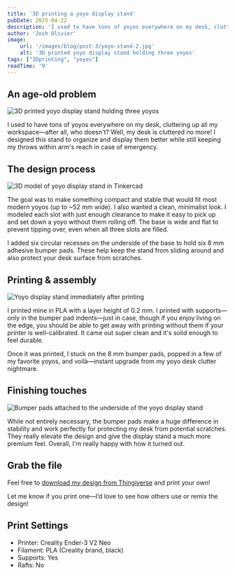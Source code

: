 ```yaml
---
title: '3D printing a yoyo display stand'
pubDate: 2025-04-22
description: 'I used to have tons of yoyos everywhere on my desk, cluttering up all my workspace. I designed this stand to organize and display them better.'
author: 'Josh Olivier'
image:
    url: '/images/blog/post-3/yoyo-stand-2.jpg'
    alt: '3D printed yoyo display stand holding three yoyos'
tags: ["3Dprinting", "yoyos"]
readTime: '9'
---
```

## An age-old problem

<img src="/images/blog/post-3/yoyo-stand-1.jpg" alt="3D printed yoyo display stand holding three yoyos" class="blog-body-pic">

I used to have tons of yoyos everywhere on my desk, cluttering up all my workspace—after all, who doesn't? Well, my desk is cluttered no more! I designed this stand to organize and display them better while still keeping my throws within arm's reach in case of emergency.

## The design process
<img src="/images/blog/post-3/yoyo-stand-5.jpg" alt="3D model of yoyo display stand in Tinkercad" class="blog-body-pic">

The goal was to make something compact and stable that would fit most modern yoyos (up to ~52 mm wide). I also wanted a clean, minimalist look. I modeled each slot with just enough clearance to make it easy to pick up and set down a yoyo without them rolling off. The base is wide and flat to prevent tipping over, even when all three slots are filled.

I added six circular recesses on the underside of the base to hold six 8 mm adhesive bumper pads. These help keep the stand from sliding around and also protect your desk surface from scratches.

## Printing & assembly
<img src="/images/blog/post-3/yoyo-stand-3.jpg" alt="Yoyo display stand immediately after printing" class="blog-body-pic">

I printed mine in PLA with a layer height of 0.2 mm. I printed with supports—only in the bumper pad indents—just in case, though if you enjoy living on the edge, you should be able to get away with printing without them if your printer is well-calibrated. It came out super clean and it's solid enough to feel durable.

Once it was printed, I stuck on the 8 mm bumper pads, popped in a few of my favorite yoyos, and voilà—instant upgrade from my yoyo desk clutter nightmare.

## Finishing touches
<img src="/images/blog/post-3/yoyo-stand-4.jpg" alt="Bumper pads attached to the underside of the yoyo display stand" class="blog-body-pic">

While not entirely necessary, the bumper pads make a huge difference in stability and work perfectly for protecting my desk from potential scratches. They really elevate the design and give the display stand a much more premium feel. Overall, I'm really happy with how it turned out.

## Grab the file
Feel free to [download my design from Thingiverse](https://www.thingiverse.com/thing:6955401) and print your own! 

Let me know if you print one—I’d love to see how others use or remix the design!

## Print Settings
- Printer: Creality Ender-3 V2 Neo
- Filament: PLA (Creality brand, black)
- Supports: Yes
- Rafts: No